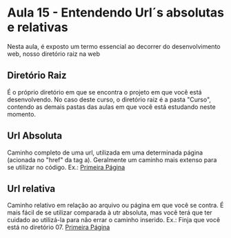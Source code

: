 # Aula 15 - Entendendo Url´s absolutas e relativas
Nesta aula, é exposto um termo essencial ao decorrer do desenvolvimento web, nosso diretório raiz na web

## Diretório Raiz
É o próprio diretório em que se encontra o projeto em que você está desenvolvendo. No caso deste curso, o diretório raiz é a pasta "Curso", contendo as demais pastas das aulas em que você está estudando neste momento.

## Url Absoluta
Caminho completo de uma url, utilizada em uma determinada página (acionada no "href" da tag a). Geralmente um caminho 
mais extenso para se utilizar no código. Ex.: <a href="./03-estrutura-da-pagina-web/index.html">Primeira Página</a>

## Url relativa
Caminho relativo em relação ao arquivo ou página em que você se contra. É mais fácil de se utilizar comparada à utr 
absoluta, mas você terá que ter cuidado ao utilizá-la para não errar o caminho inserido. 
Ex.: Finja que você está no diretório 07. <a href="../03-estrutura-da-pagina-web/index.html">Primeira Página</a> 